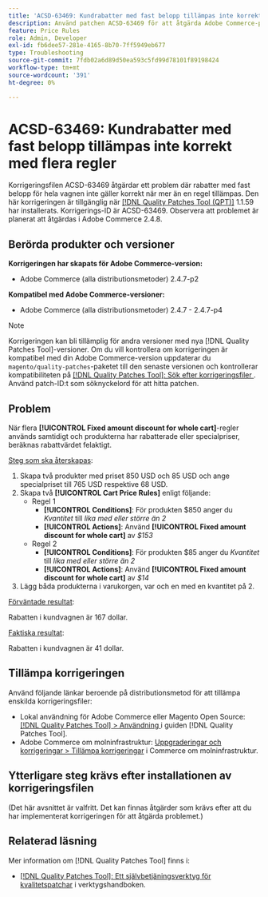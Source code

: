 ```yaml
---
title: 'ACSD-63469: Kundrabatter med fast belopp tillämpas inte korrekt med flera regler'
description: Använd patchen ACSD-63469 för att åtgärda Adobe Commerce-problemet där rabatter med fast belopp för hela kundvagnen inte gäller korrekt när mer än en regel används.
feature: Price Rules
role: Admin, Developer
exl-id: fb6dee57-281e-4165-8b70-7ff5949eb677
type: Troubleshooting
source-git-commit: 7fdb02a6d89d50ea593c5fd99d78101f89198424
workflow-type: tm+mt
source-wordcount: '391'
ht-degree: 0%

---
```


# ACSD-63469: Kundrabatter med fast belopp tillämpas inte korrekt med flera regler

Korrigeringsfilen ACSD-63469 åtgärdar ett problem där rabatter med fast belopp för hela vagnen inte gäller korrekt när mer än en regel tillämpas. Den här korrigeringen är tillgänglig när [[!DNL Quality Patches Tool (QPT)]](/help/tools/quality-patches-tool/quality-patches-tool-to-self-serve-quality-patches.md) 1.1.59 har installerats. Korrigerings-ID är ACSD-63469. Observera att problemet är planerat att åtgärdas i Adobe Commerce 2.4.8.

## Berörda produkter och versioner

**Korrigeringen har skapats för Adobe Commerce-version:**

* Adobe Commerce (alla distributionsmetoder) 2.4.7-p2

**Kompatibel med Adobe Commerce-versioner:**

* Adobe Commerce (alla distributionsmetoder) 2.4.7 - 2.4.7-p4

>[!NOTE]
>
>Korrigeringen kan bli tillämplig för andra versioner med nya [!DNL Quality Patches Tool]-versioner. Om du vill kontrollera om korrigeringen är kompatibel med din Adobe Commerce-version uppdaterar du `magento/quality-patches`-paketet till den senaste versionen och kontrollerar kompatibiliteten på [[!DNL Quality Patches Tool]: Sök efter korrigeringsfiler ](https://experienceleague.adobe.com/tools/commerce-quality-patches/index.html?lang=sv-SE). Använd patch-ID:t som söknyckelord för att hitta patchen.

## Problem

När flera **[!UICONTROL Fixed amount discount for whole cart]**-regler används samtidigt och produkterna har rabatterade eller specialpriser, beräknas rabattvärdet felaktigt.

<u>Steg som ska återskapas</u>:

1. Skapa två produkter med priset 850 USD och 85 USD och ange specialpriset till 765 USD respektive 68 USD.
1. Skapa två **[!UICONTROL Cart Price Rules]** enligt följande:
   * Regel 1
      * **[!UICONTROL Conditions]**: För produkten $850 anger du *Kvantitet* till *lika med eller större än 2*
      * **[!UICONTROL Actions]**: Använd **[!UICONTROL Fixed amount discount for whole cart]** av *$153*
   * Regel 2
      * **[!UICONTROL Conditions]**: För produkten $85 anger du *Kvantitet* till *lika med eller större än 2*
      * **[!UICONTROL Actions]**: Använd **[!UICONTROL Fixed amount discount for whole cart]** av *$14*
1. Lägg båda produkterna i varukorgen, var och en med en kvantitet på 2.

<u>Förväntade resultat</u>:

Rabatten i kundvagnen är 167 dollar.

<u>Faktiska resultat</u>:

Rabatten i kundvagnen är 41 dollar.

## Tillämpa korrigeringen

Använd följande länkar beroende på distributionsmetod för att tillämpa enskilda korrigeringsfiler:

* Lokal användning för Adobe Commerce eller Magento Open Source: [[!DNL Quality Patches Tool] > Användning ](/help/tools/quality-patches-tool/usage.md) i guiden [!DNL Quality Patches Tool].
* Adobe Commerce om molninfrastruktur: [Uppgraderingar och korrigeringar > Tillämpa korrigeringar](https://experienceleague.adobe.com/docs/commerce-cloud-service/user-guide/develop/upgrade/apply-patches.html?lang=sv-SE) i Commerce om molninfrastruktur.

## Ytterligare steg krävs efter installationen av korrigeringsfilen

(Det här avsnittet är valfritt. Det kan finnas åtgärder som krävs efter att du har implementerat korrigeringen för att åtgärda problemet.) 

## Relaterad läsning

Mer information om [!DNL Quality Patches Tool] finns i:

* [[!DNL Quality Patches Tool]: Ett självbetjäningsverktyg för kvalitetspatchar](/help/tools/quality-patches-tool/quality-patches-tool-to-self-serve-quality-patches.md) i verktygshandboken.
